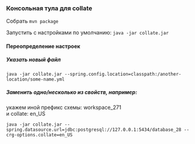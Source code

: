 ### Консольная тула для collate

Собрать `mvn package`

Запустить с настройками по умолчанию: `java -jar collate.jar`

#### Переопределение настроек

##### Указать новый файл  
`java -jar collate.jar --spring.config.location=classpath:/another-location/some-name.yml`

##### Заменить одно/несколько из свойств, например:  
укажем иной префикс схемы: workspace_271   
и collate: en_US  

`java -jar collate.jar --spring.datasource.url=jdbc:postgresql://127.0.0.1:5434/database_28 --crg-options.collate=en_US`
